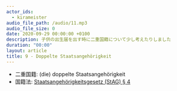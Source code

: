 ```yaml
---
actor_ids:
  - kirameister
audio_file_path: /audio/11.mp3
audio_file_size: 0
date: 2020-09-29 00:00:00 +0100
description: 子供の出生届を出す時に二重国籍について少し考えたりしました
duration: "00:00"
layout: article
title: 9 - Doppelte Staatsangehörigkeit
---
```


- 二重国籍: (die) doppelte Staatsangehörigkeit
- 国籍法: [Staatsangehörigkeitsgesetz (StAG) § 4](http://www.gesetze-im-internet.de/stag/__4.html)




